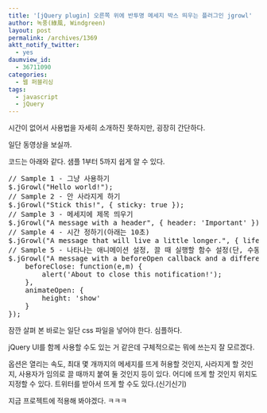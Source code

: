 ```yaml
---
title: '[jQuery plugin] 오른쪽 위에 반투명 메세지 박스 띄우는 플러그인 jgrowl'
author: 녹풍(綠風, Windgreen)
layout: post
permalink: /archives/1369
aktt_notify_twitter:
  - yes
daumview_id:
  - 36711090
categories:
  - 웹 퍼블리싱
tags:
  - javascript
  - jQuery
---
```

시간이 없어서 사용법을 자세히 소개하진 못하지만, 굉장히 간단하다.

일단 동영상을 보실까.

<p style="text-align: center;">
  <div class="video-container">
    <div class="video-container__inner">
    </div>
  </div>
</p>

코드는 아래와 같다. 샘플 1부터 5까지 쉽게 알 수 있다.

<pre>// Sample 1 - 그냥 사용하기
$.jGrowl("Hello world!");
// Sample 2 - 안 사라지게 하기
$.jGrowl("Stick this!", { sticky: true });
// Sample 3 - 메세지에 제목 띄우기
$.jGrowl("A message with a header", { header: &#039;Important&#039; });
// Sample 4 - 시간 정하기(아래는 10초)
$.jGrowl("A message that will live a little longer.", { life: 10000 });
// Sample 5 - 나타나는 애니메이션 설정, 끌 때 실행할 함수 설정(단, 수동으로 끄면 작동하지 않는다.)
$.jGrowl("A message with a beforeOpen callback and a different opening animation.", {
    beforeClose: function(e,m) {
        alert(&#039;About to close this notification!&#039;);
    },
    animateOpen: {
        height: &#039;show&#039;
    }
});</pre>

잠깐 살펴 본 바로는 일단 css 파일을 넣어야 한다. 심플하다.

jQuery UI를 함께 사용할 수도 있는 거 같은데 구체적으로는 뭐에 쓰는지 잘 모르겠다.

옵션은 열리는 속도, 최대 몇 개까지의 메세지를 뜨게 허용할 것인지, 사라지게 할 것인지, 사용자가 임의로 끌 때까지 붙여 둘 것인지 등이 있다. 어디에 뜨게 할 것인지 위치도 지정할 수 있다. 트위터를 받아서 뜨게 할 수도 있다.(신기신기)

지금 프로젝트에 적용해 봐야겠다. ㅋㅋㅋ
